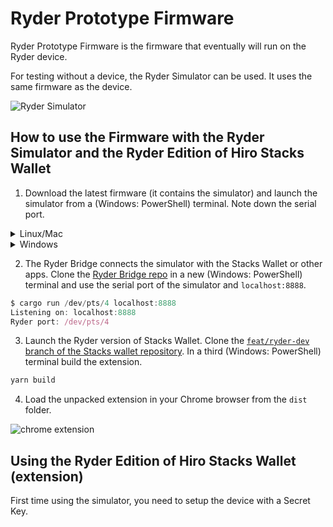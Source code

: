 # Ryder Prototype Firmware

Ryder Prototype Firmware is the firmware that eventually will run on the Ryder device. 

For testing without a device, the Ryder Simulator can be used. It uses the same firmware as the device.

![Ryder Simulator](https://user-images.githubusercontent.com/1449049/188822058-7ff5bd66-7c76-40d5-b805-c7bdf6b1379c.png)

## How to use the Firmware with the Ryder Simulator and the Ryder Edition of Hiro Stacks Wallet
1. Download the latest firmware (it contains the simulator) and launch the simulator from a (Windows: PowerShell) terminal. Note down the serial port.

<details>
	<summary>Linux/Mac</summary>

	```jsx
	$ ./ryder-sim-v2-linux-x86_64

	RyderProto_V2 Simulator starting.
	Opened virtual serialport on: /dev/pts/4
	idle
	```  
	The serial port in the example above is `/dev/pts/4`. It can differ per system.
	
	You should see a window of the simulator.
</details>

<details>
	<summary>Windows</summary>
	
	For Windows users: use a virtual com driver (e.g. com0com) to create a com-port pair (for example: COM12 <-> COM13) and launch the Ryder Simulator from a PowerShell window:
	
	```jsx
	ryder-sim-v2-windows-x86_64.exe COM12

	RyderProto_V2 Simulator starting.
	Connected to \\.\COM12
	idle
	```
	
	You should see a window of the simulator.
</details>


2. The Ryder Bridge connects the simulator with the Stacks Wallet or other apps. 
Clone the [Ryder Bridge repo](https://github.com/Light-Labs/ryder-bridge-rust) in a new (Windows: PowerShell) terminal and use the serial port of the simulator and `localhost:8888`. 

```jsx
$ cargo run /dev/pts/4 localhost:8888
Listening on: localhost:8888
Ryder port: /dev/pts/4
```


3. Launch the Ryder version of Stacks Wallet. 
Clone the [`feat/ryder-dev` branch of the Stacks wallet repository](https://github.com/Light-Labs/stacks-wallet-web). 
In a third (Windows: PowerShell) terminal build the extension.
   
```jsx
yarn build
```


4. Load the unpacked extension in your Chrome browser from the `dist` folder.
    
![chrome extension](https://user-images.githubusercontent.com/1449049/188821791-01ff2f70-0a41-4b14-82b5-960677307b64.png)

## Using the Ryder Edition of Hiro Stacks Wallet (extension)
First time using the simulator, you need to setup the device with a Secret Key.